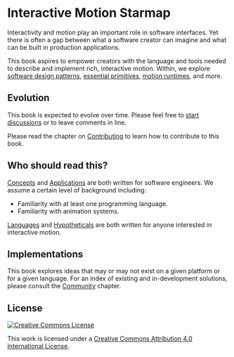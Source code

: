 # Interactive Motion Starmap

Interactivity and motion play an important role in software interfaces. Yet there is often a gap between what a software creator can imagine and what can be built in production applications.

This book aspires to empower creators with the language and tools needed to describe and implement rich, interactive motion. Within, we explore [software design patterns](concepts/patterns.md), [essential primitives](concepts/primitives.md), [motion runtimes](concepts/runtimes.md), and more.

## Evolution

This book is expected to evolve over time. Please feel free to [start discussions](https://www.gitbook.com/book/material-motion/material-motion-starmap/discussions) or to leave comments in line.

Please read the chapter on [Contributing](CONTRIBUTING.md) to learn how to contribute to this book.

## Who should read this?

[Concepts](concepts/) and [Applications](applications/) are both written for software engineers. We assume a certain level of background including:

- Familiarity with at least one programming language.
- Familiarity with animation systems.

[Languages](languages/) and [Hypotheticals](hypotheticals/) are both written for anyone interested in interactive motion.

## Implementations

This book explores ideas that may or may not exist on a given platform or for a given language. For an index of existing and in-development solutions, please consult the [Community](community/) chapter.

## License

[![Creative Commons License](https://i.creativecommons.org/l/by/4.0/88x31.png)](http://creativecommons.org/licenses/by/4.0/)

This work is licensed under a [Creative Commons Attribution 4.0 International License](http://creativecommons.org/licenses/by/4.0/).